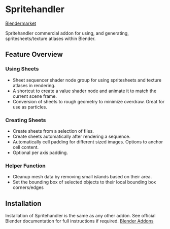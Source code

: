 # Spritehandler
[Blendermarket](https://blendermarket.com/products/spritehandler)

Spritehandler commercial addon  for using, and generating, spritesheets/texture atlases within Blender.

## Feature Overview

### Using Sheets
* Sheet sequencer shader node group for using spritesheets and texture atlases in rendering.
* A shortcut to create a value shader node and animate it to match the current scene frame.
* Conversion of sheets to rough geometry to minimize overdraw. Great for use as particles.


### Creating Sheets
* Create sheets from a selection of files.
* Create sheets automatically after rendering a sequence.
* Automatically cell padding for different sized images. Options to anchor cell content.
* Optional per axis padding.


### Helper Function
* Cleanup mesh data by removing small islands based on their area.
* Set the bounding box of selected objects to their local bounding box corners/edges


## Installation
Installation of Spritehandler is the same as any other addon.
See official Blender documentation for full instructions if required.
[Blender Addons](https://docs.blender.org/manual/en/latest/editors/preferences/addons.html)
